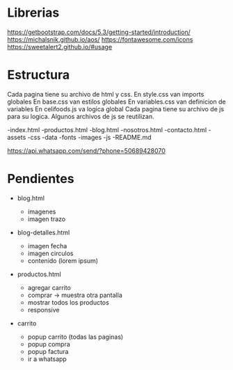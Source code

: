 # Librerias

https://getbootstrap.com/docs/5.3/getting-started/introduction/
https://michalsnik.github.io/aos/
https://fontawesome.com/icons
https://sweetalert2.github.io/#usage


# Estructura

Cada pagina tiene su archivo de html y css. 
En style.css van imports globales
En base.css van estilos globales
En variables.css van definicion de variables
En celifoods.js va logica global
Cada pagina tiene su archivo de js para su logica.
Algunos archivos de js se reutilizan.

-index.html
-productos.html
-blog.html
-nosotros.html
-contacto.html
-assets
    -css
    -data
    -fonts
    -images
    -js
-README.md


https://api.whatsapp.com/send/?phone=50689428070


# Pendientes


- blog.html 
    - imagenes
    - imagen trazo

- blog-detalles.html
    - imagen fecha
    - imagen circulos
    - contenido (lorem ipsum)

- productos.html
    - agregar carrito
    - comprar -> muestra otra pantalla
    - mostrar todos los productos
    - responsive

- carrito
    - popup carrito (todas las paginas)
    - popup compra
    - popup factura
    - ir a whatsapp